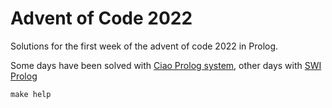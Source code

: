 # Advent of Code 2022

Solutions for the first week of the advent of code 2022 in Prolog.

Some days have been solved with [Ciao Prolog system](https://ciao-lang.org/),
other days with [SWI Prolog](https://www.swi-prolog.org/)

```
make help
```

